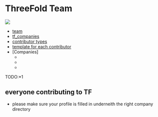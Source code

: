 # ThreeFold Team 

![](https://images.unsplash.com/photo-1524164313128-de36f6a66a87?ixlib=rb-0.3.5&ixid=eyJhcHBfaWQiOjEyMDd9&s=936deacd614975bd6b927334871abfaf&auto=format&fit=crop&w=1350&q=80)

- [team](tf_team.md)
- [tf_companies](tf_companies.md)
- [contributor types](tf_contributor_types.md)
- [template for each contributor](tf_contributor_template)
- [Companies]
    - []()
    - []()
    - []()

TODO:*1 

## everyone contributing to TF

- please make sure your profile is filled in underneith the right company directory